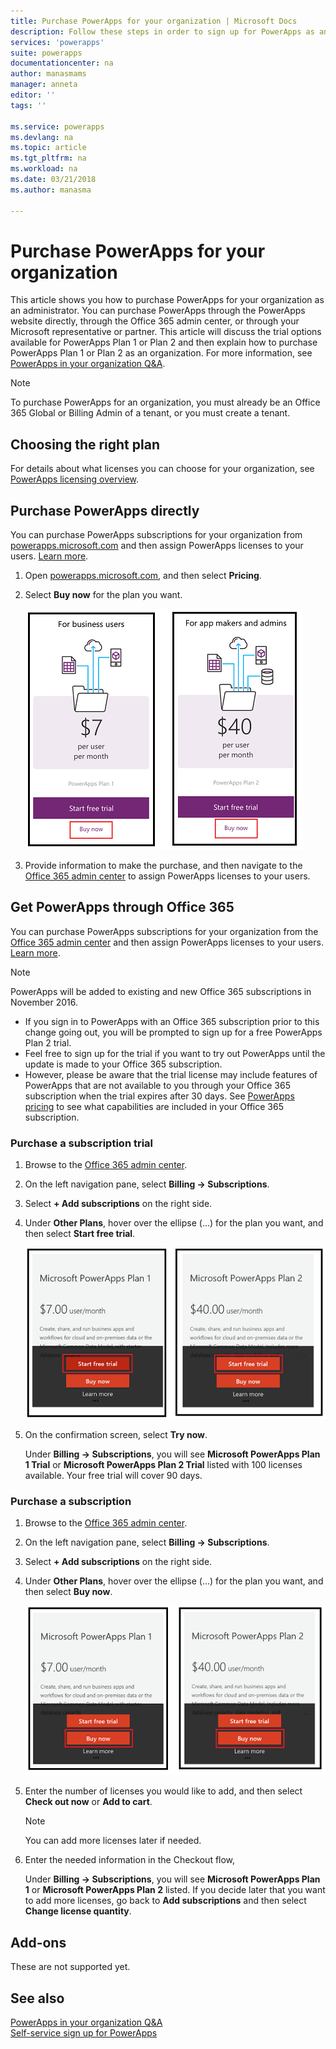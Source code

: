 ```yaml
---
title: Purchase PowerApps for your organization | Microsoft Docs
description: Follow these steps in order to sign up for PowerApps as an administrator.
services: 'powerapps'
suite: powerapps
documentationcenter: na
author: manasmams
manager: anneta
editor: ''
tags: ''

ms.service: powerapps
ms.devlang: na
ms.topic: article
ms.tgt_pltfrm: na
ms.workload: na
ms.date: 03/21/2018
ms.author: manasma

---
```

# Purchase PowerApps for your organization
This article shows you how to purchase PowerApps for your organization as an administrator. You can purchase PowerApps through the PowerApps website directly, through the Office 365 admin center, or through your Microsoft representative or partner. This article will discuss the trial options available for PowerApps Plan 1 or Plan 2 and then explain how to purchase PowerApps Plan 1 or Plan 2 as an organization. For more information, see [PowerApps in your organization Q&A](signup-question-and-answer.md).

> [!NOTE]
>   To purchase PowerApps for an organization, you must already be an Office 365 Global or Billing Admin of a tenant, or you must create a tenant.

## Choosing the right plan
For details about what licenses you can choose for your organization, see [PowerApps licensing overview](pricing-billing-skus.md).

## Purchase PowerApps directly
You can purchase PowerApps subscriptions for your organization from [powerapps.microsoft.com][4] and then assign PowerApps licenses to your users. [Learn more][5].

1. Open [powerapps.microsoft.com][4], and then select **Pricing**.

2. Select **Buy now** for the plan you want.

    ![](./media/signup-for-powerapps-admin/buy-now.png)

3. Provide information to make the purchase, and then navigate to the [Office 365 admin center][6] to assign PowerApps licenses to your users.

## Get PowerApps through Office 365
You can purchase PowerApps subscriptions for your organization from the [Office 365 admin center][6] and then assign PowerApps licenses to your users. [Learn more][5].

> [!NOTE]
> PowerApps will be added to existing and new Office 365 subscriptions in November 2016.
>
> * If you sign in to PowerApps with an Office 365 subscription prior to this change going out, you will be prompted to sign up for a free PowerApps Plan 2 trial.
> * Feel free to sign up for the trial if you want to try out PowerApps until the update is made to your Office 365 subscription.  
> * However, please be aware that the trial license may include features of PowerApps that are not available to you through your Office 365 subscription when the trial expires after 30 days.  See [PowerApps pricing][2] to see what capabilities are included in your Office 365 subscription.


### Purchase a subscription trial
1. Browse to the [Office 365 admin center][6].

2. On the left navigation pane, select **Billing -> Subscriptions**.

3. Select **+ Add subscriptions** on the right side.

4. Under **Other Plans**, hover over the ellipse (...) for the plan you want, and then select **Start free trial**.

    ![](./media/signup-for-powerapps-admin/admin-purchase-trial.png)

5. On the confirmation screen, select **Try now**.

    Under **Billing -> Subscriptions**, you will see **Microsoft PowerApps Plan 1 Trial** or **Microsoft PowerApps Plan 2 Trial** listed with 100 licenses available. Your free trial will cover 90 days.

### Purchase a subscription
1. Browse to the [Office 365 admin center][6].

2. On the left navigation pane, select **Billing -> Subscriptions**.

3. Select **+ Add subscriptions** on the right side.

4. Under **Other Plans**, hover over the ellipse (...) for the plan you want, and then select **Buy now**.

    ![](./media/signup-for-powerapps-admin/admin-purchase-paid.png)

5. Enter the number of licenses you would like to add, and then select **Check out now** or **Add to cart**.

   > [!NOTE]
   > You can add more licenses later if needed.


6. Enter the needed information in the Checkout flow,

    Under **Billing -> Subscriptions**, you will see **Microsoft PowerApps Plan 1** or **Microsoft PowerApps Plan 2** listed. If you decide later that you want to add more licenses, go back to **Add subscriptions** and then select **Change license quantity**.

## Add-ons
These are not supported yet.

## See also
[PowerApps in your organization Q&A](signup-question-and-answer.md)  
[Self-service sign up for PowerApps](../maker/signup-for-powerapps.md)  

<!--Reference links in article-->
[1]: http://go.microsoft.com/fwlink/p/?LinkId=715583
[2]: http://go.microsoft.com/fwlink/p/?LinkId=708209
[4]: https://go.microsoft.com/fwlink/?linkid=832551
[5]: https://support.office.com/article/997596b5-4173-4627-b915-36abac6786dc
[6]: https://portal.office.com/admin/default.aspx
